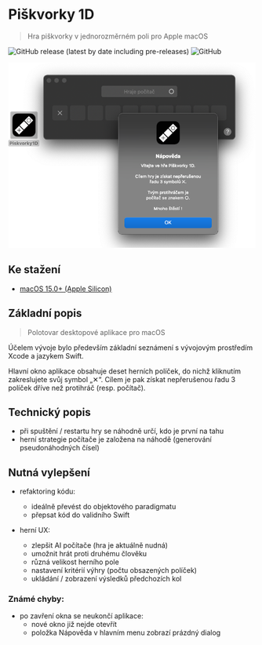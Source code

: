 # Piškvorky 1D

> Hra piškvorky v jednorozměrném poli pro Apple macOS

![GitHub release (latest by date including pre-releases)](https://img.shields.io/github/v/release/ma-ta/piskvorky1d?include_prereleases)
![GitHub](https://img.shields.io/github/license/ma-ta/piskvorky1d)

![Screenshot Piškvorky 1D](screenshot.png)

## Ke stažení

- [macOS 15.0+ (Apple Silicon)](//github.com/ma-ta/piskvorky1d/raw/main/Piskvorky1D.zip)

## Základní popis
> Polotovar desktopové aplikace pro macOS

Účelem vývoje bylo především základní seznámení s vývojovým prostředím Xcode a jazykem Swift.

Hlavní okno aplikace obsahuje deset herních políček, do nichž kliknutím zakreslujete svůj symbol „✕“. Cílem je pak získat nepřerušenou řadu 3 políček dříve než protihráč (resp. počítač).

## Technický popis

- při spuštění / restartu hry se náhodně určí, kdo je první na tahu
- herní strategie počítače je založena na náhodě (generování pseudonáhodných čísel)

## Nutná vylepšení

- refaktoring kódu:
  - ideálně převést do objektového paradigmatu
  - přepsat kód do validního Swift

- herní UX:
  - zlepšit AI počítače (hra je aktuálně nudná)
  - umožnit hrát proti druhému člověku
  - různá velikost herního pole
  - nastavení kritérií výhry (počtu obsazených políček)
  - ukládání / zobrazení výsledků předchozích kol

### Známé chyby:
- po zavření okna se neukončí aplikace:
  - nové okno již nejde otevřít
  - položka Nápověda v hlavním menu zobrazí prázdný dialog
